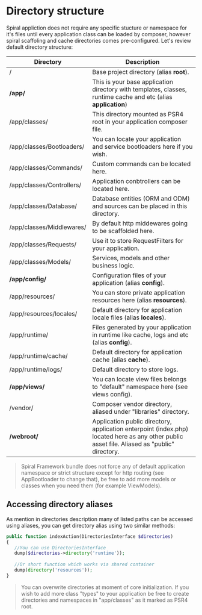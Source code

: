 # Directory structure
Spiral appliction does not require any specific stucture or namespace for it's files until every application class can be loaded by composer, however spiral scaffoling and cache directories comes pre-configured. Let's review default directory structure:

Directory                         | Description                    
---                               | ---       
/                                 | Base project directory (alias **root**).
**/app/**                         | This is your base application directory with templates, classes, runtime cache and etc (alias **application**)
/app/classes/                     | This directory mounted as PSR4 root in your application composer file.               
/app/classes/Bootloaders/         | You can locate your application and service bootloaders here if you wish.
/app/classes/Commands/            | Custom commands can be located here.   
/app/classes/Controllers/         | Application conbtrollers can be located here.          
/app/classes/Database/            | Database entities (ORM and ODM) and sources can be placed in this directory.                       
/app/classes/Middlewares/         | By default http middewares going to be scaffolded here.
/app/classes/Requests/            | Use it to store RequestFilters for your application.    
/app/classes/Models/              | Services, models and other business logic.
**/app/config/**                  | Configuration files of your application (alias **config**).    
/app/resources/                   | You can store private application resources here (alias **resources**).
/app/resources/locales/           | Default directory for application locale files (alias **locales**).
/app/runtime/                     | Files generated by your application in runtime like cache, logs and etc (alias **config**).
/app/runtime/cache/               | Default directory for application cache (alias **cache**).     
/app/runtime/logs/                | Default directory to store logs.                  
**/app/views/**                   | You can locate view files belongs to "default" namespace here (see views config).
/vendor/                          | Composer vendor directory, aliased under "libraries" directory.              
**/webroot/**                     | Application public directory, application enterpoint (index.php) located here as any other public asset file. Aliased as "public" directory.

> Spiral Framework bundle does not force any of default application namespace or strict structure except for http routing (see AppBootloader to change that), be free to add more models or classes when you need them (for example ViewModels).

## Accessing directory aliases
As mention in directories description many of listed paths can be accessed using aliases, you can get directory alias using two similar methods:

```php
public function indexAction(DirectoriesInterface $directories)
{
   //You can use DirectoriesInterface
   dump($directories->directory('runtime'));
   
   //Or short function which works via shared container
   dump(directory('resources'));
}
```

> You can overwrite directories at moment of core initialization. If you wish to add more class "types" to your application be free to create directories and namespaces in "app/classes" as it marked as PSR4 root.
